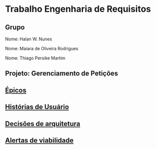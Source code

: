 # Trabalho Engenharia de Requisitos

## Grupo

Nome: Halan W. Nunes

Nome: Maiara de Oliveira Rodrigues

Nome: Thiago Persike Martim

## Projeto: Gerenciamento de Petições

## [Épicos](../../../pos-catolica/milestones)

## [Histórias de Usuário](../../../pos-catolica/issues)

## [Decisões de arquitetura](doc/architecture/decisions)

## [Alertas de viabilidade](doc/risk)



